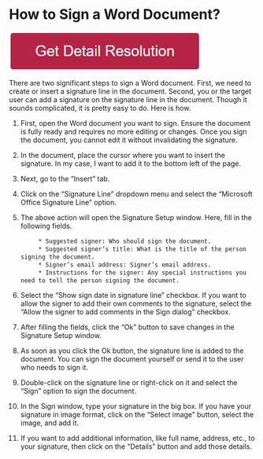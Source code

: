 # How to Sign a Word Document?


[![how to sign a word document](redd.png)](https://icncomputer.com/how-to-sign-a-word-document/)

There are two significant steps to sign a Word document. First, we need to create or insert a signature line in the document. Second, you or the target user can add a signature on the signature line in the document. Though it sounds complicated, it is pretty easy to do. Here is how.

1. First, open the Word document you want to sign. Ensure the document is fully ready and requires no more editing or changes. Once you sign the document, you cannot edit it without invalidating the signature.

2. In the document, place the cursor where you want to insert the signature. In my case, I want to add it to the bottom left of the page.

3. Next, go to the “Insert” tab.

4. Click on the “Signature Line” dropdown menu and select the “Microsoft Office Signature Line” option.

5. The above action will open the Signature Setup window. Here, fill in the following fields.

            * Suggested signer: Who should sign the document.
            * Suggested signer’s title: What is the title of the person signing the document.
            * Signer’s email address: Signer’s email address.
            * Instructions for the signer: Any special instructions you need to tell the person signing the document.

6. Select the “Show sign date in signature line” checkbox. If you want to allow the signer to add their own comments to the signature, select the “Allow the signer to add comments in the Sign dialog” checkbox.

7. After filling the fields, click the “Ok” button to save changes in the Signature Setup window.

8. As soon as you click the Ok button, the signature line is added to the document. You can sign the document yourself or send it to the user who needs to sign it.

9. Double-click on the signature line or right-click on it and select the “Sign” option to sign the document.

10. In the Sign window, type your signature in the big box. If you have your signature in image format, click on the “Select image” button, select the image, and add it.

11. If you want to add additional information, like full name, address, etc., to your signature, then click on the “Details” button and add those details.
